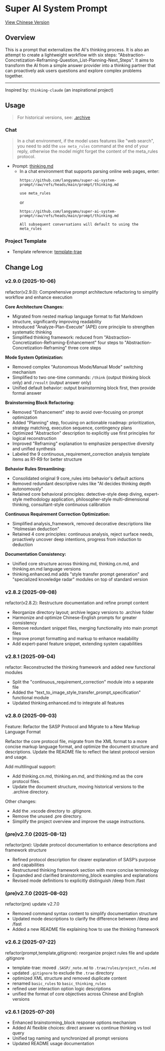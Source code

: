 # Super AI System Prompt

[View Chinese Version](./README_CN.md)


## Overview

This is a prompt that externalizes the AI's thinking process. It is also an attempt to create a lightweight workflow with six steps: "Abstraction-Concretization-Reframing-Question_List-Planning-Next_Steps". It aims to transform the AI from a simple answer provider into a thinking partner that can proactively ask users questions and explore complex problems together.

---

Inspired by: `thinking-claude` (an inspirational project)

## Usage

> For historical versions, see: [.archive](./.archive/)

### Chat

> In a chat environment, if the model uses features like "web search", you need to add the `use meta_rules` command at the end of your reply, otherwise the model might forget the content of the meta_rules protocol.

- Prompt: [thinking.md](./prompt/thinking.md)
  - In a chat environment that supports parsing online web pages, enter:
    ```plantext
    https://github.com/langyamu/super-ai-system-prompt/raw/refs/heads/main/prompt/thinking.md

    use meta_rules
    ```
    or
    ```plantext
    https://github.com/langyamu/super-ai-system-prompt/raw/refs/heads/main/prompt/thinking.md

    All subsequent conversations will default to using the meta_rules
    ```

### Project Template

- Template reference: [template-trae](./template-trae/)

## Change Log

### v2.9.0 (2025-10-06)

refactor(v2.9.0): Comprehensive prompt architecture refactoring to simplify workflow and enhance execution

**Core Architecture Changes:**
- Migrated from nested markup language format to flat Markdown structure, significantly improving readability
- Introduced "Analyze-Plan-Execute" (APE) core principle to strengthen systematic thinking
- Simplified thinking framework: reduced from "Abstraction-Concretization-Reframing-Enhancement" four steps to "Abstraction-Concretization-Reframing" three core steps

**Mode System Optimization:**
- Removed complex "Autonomous Mode/Manual Mode" switching mechanism
- Simplified to two one-time commands: `/think` (output thinking block only) and `/result` (output answer only)
- Unified default behavior: output brainstorming block first, then provide formal answer

**Brainstorming Block Refactoring:**
- Removed "Enhancement" step to avoid over-focusing on prompt optimization
- Added "Planning" step, focusing on actionable roadmap: prioritization, strategy matching, execution sequence, contingency plans
- Optimized "Abstraction" description to explicitly use first principles for logical reconstruction
- Improved "Reframing" explanation to emphasize perspective diversity and unified synthesis
- Labeled the 9 continuous_requirement_correction analysis template items as R1-R9 for better structure

**Behavior Rules Streamlining:**
- Consolidated original 9 core_rules into behavior's default actions
- Removed redundant descriptive rules like "AI decides thinking depth autonomously"
- Retained core behavioral principles: detective-style deep diving, expert-style methodology application, philosopher-style multi-dimensional thinking, consultant-style continuous calibration

**Continuous Requirement Correction Optimization:**
- Simplified analysis_framework, removed decorative descriptions like "Holmesian deduction"
- Retained 4 core principles: continuous analysis, reject surface needs, proactively uncover deep intentions, progress from induction to deduction

**Documentation Consistency:**
- Unified core structure across thinking.md, thinking.cn.md, and thinking.en.md language versions
- thinking.enhanced.md adds "style transfer prompt generation" and "specialized knowledge radar" modules on top of standard version

### v2.8.2 (2025-09-08)

refactor(v2.8.2): Restructure documentation and refine prompt content

- Reorganize directory layout; archive legacy versions to .archive folder  
- Harmonize and optimize Chinese-English prompts for greater consistency  
- Remove redundant snippet files, merging functionality into main prompt files  
- Improve prompt formatting and markup to enhance readability  
- Add expert-panel feature snippet, extending system capabilities

### v2.8.1 (2025-09-04)

refactor: Reconstructed the thinking framework and added new functional modules

- Split the "continuous_requirement_correction" module into a separate file  
- Added the "text_to_image_style_transfer_prompt_specification" functional module  
- Updated thinking.enhanced.md to integrate all features  

### v2.8.0 (2025-09-03)

Feature: Refactor the SASP Protocol and Migrate to a New Markup Language Format

Refactor the core protocol file, migrate from the XML format to a more concise markup language format, and optimize the document structure and descriptions. Update the README file to reflect the latest protocol version and usage.

Add multilingual support:
- Add thinking.cn.md, thinking.en.md, and thinking.md as the core protocol files.
- Update the document structure, moving historical versions to the .archive directory.

Other changes:
- Add the .vscode directory to .gitignore.
- Remove the unused .pre directory.
- Simplify the project overview and improve the usage instructions.

### (pre)v2.7.0 (2025-08-12)

refactor(pre): Update protocol documentation to enhance descriptions and framework structure

- Refined protocol description for clearer explanation of SASP’s purpose and capabilities  
- Restructured thinking framework section with more concise terminology  
- Expanded and clarified brainstorming_block examples and explanations  
- Revised mode definitions to explicitly distinguish /deep from /fast

### (pre)v2.7.0 (2025-08-02)

refactor(pre) update v2.7.0

- Removed command syntax content to simplify documentation structure
- Updated mode descriptions to clarify the difference between /deep and /fast
- Added a new README file explaining how to use the thinking framework

### v2.6.2 (2025-07-22)

refactor(prompt,template,gitignore): reorganize project rules file and update
.gitignore

- template-trae: moved `.SASP/_note.md` to `.trae/rules/project_rules.md`
- updated `.gitignore` to exclude the `.trae` directory
- optimized XML structure and removed duplicate content
- renamed `basic_rules` to `basic_thinking_rules`
- refined user interaction option logic descriptions
- unified the format of core objectives across Chinese and English versions

### v2.6.1 (2025-07-20)

- Enhanced brainstorming_block response options mechanism
- Added AI flexible choices: direct answer vs continue thinking vs tool query
- Unified tag naming and synchronized all prompt versions
- Updated README usage documentation
